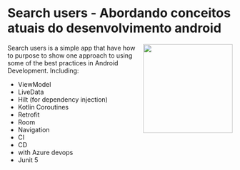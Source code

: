 # Search users - Abordando conceitos atuais do desenvolvimento android

<img align="right" src="https://github.com/sberoch/RickAndMorty-AndroidArchitectureSample/raw/master/assets/characters.jpg" width="200">

Search users is a simple app that have how to purpose to show one approach to using some of the best practices in Android Development. Including:  

 * ViewModel
 * LiveData
 * Hilt (for dependency injection)
 * Kotlin Coroutines
 * Retrofit
 * Room
 * Navigation
 * CI
 * CD 
 * with Azure devops
 * Junit 5
 
 
